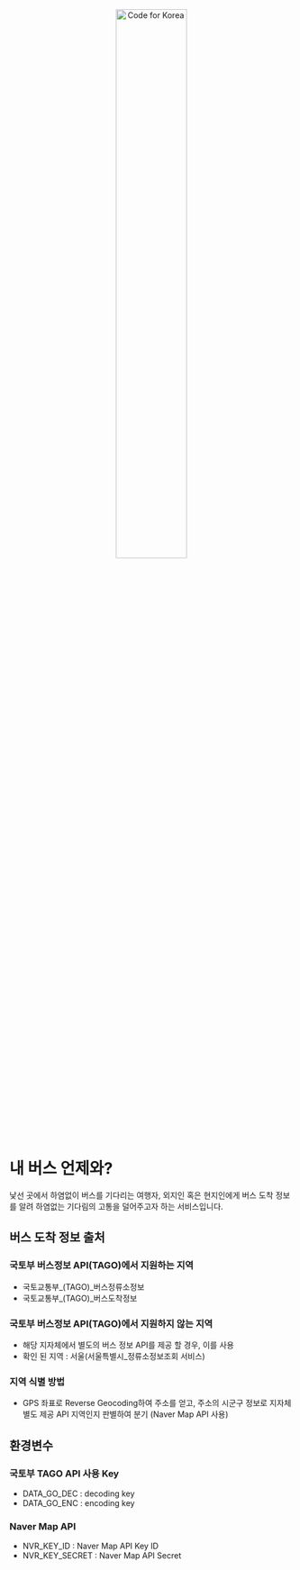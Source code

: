 <br/>
<br/>

<p align="center">
<img src="https://codefor.kr/rails/active_storage/representations/redirect/eyJfcmFpbHMiOnsibWVzc2FnZSI6IkJBaHBBMWdzQWc9PSIsImV4cCI6bnVsbCwicHVyIjoiYmxvYl9pZCJ9fQ==--0b83a5866491632c84a1a9eaa74b68bb793cd5da/eyJfcmFpbHMiOnsibWVzc2FnZSI6IkJBaDdCem9MWm05eWJXRjBTU0lJY0c1bkJqb0dSVlE2RkhKbGMybDZaVjkwYjE5c2FXMXBkRnNIYVFLUUFXa0NrQUU9IiwiZXhwIjpudWxsLCJwdXIiOiJ2YXJpYXRpb24ifX0=--537c8e94e5de06fa6d39e4d7e8743b927489cf51/19755d27-1790-460b-a901-77bb539d71c8.png" width="50%" alt="Code for Korea"/>
</p>

<br/>
<br/>

# 내 버스 언제와?

낯선 곳에서 하염없이 버스를 기다리는 여행자, 외지인 혹은 현지인에게 버스 도착 정보를 알려 하염없는 기다림의 고통을 덜어주고자 하는 서비스입니다.

## 버스 도착 정보 출처

### 국토부 버스정보 API(TAGO)에서 지원하는 지역
- 국토교통부_(TAGO)_버스정류소정보
- 국토교통부_(TAGO)_버스도착정보

### 국토부 버스정보 API(TAGO)에서 지원하지 않는 지역
- 해당 지자체에서 별도의 버스 정보 API를 제공 할 경우, 이를 사용
- 확인 된 지역 : 서울(서울특별시_정류소정보조회 서비스)

### 지역 식별 방법
- GPS 좌표로 Reverse Geocoding하여 주소를 얻고, 주소의 시군구 정보로 지자체 별도 제공 API 지역인지 판별하여 분기 (Naver Map API 사용)


## 환경변수

### 국토부 TAGO API 사용 Key
- DATA_GO_DEC : decoding key
- DATA_GO_ENC : encoding key

### Naver Map API
- NVR_KEY_ID : Naver Map API Key ID
- NVR_KEY_SECRET : Naver Map API Secret

